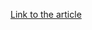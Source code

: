 [Link to the article](https://www.rsa.com/content/dam/en/white-paper/the-carbanak-fin7-syndicate.pdf)
